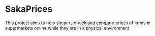 # SakaPrices


This project aims to help shopers check and compare prices of items in supermarkets online while they are in a physical environment
